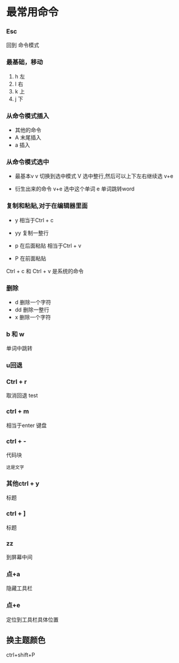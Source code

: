 # 最常用命令
### Esc
回到 命令模式

### 最基础，移动
1. h 左
2. l 右
3. k 上
4. j 下

### 从命令模式插入
- 其他的命令
- A 末尾插入
- a 插入 

### 从命令模式选中
- 最基本v
v 切换到选中模式 V  选中整行,然后可以上下左右继续选 v+e 

- 衍生出来的命令 v+e 选中这个单词
e 单词跳转word

### 复制和粘贴,对于在编辑器里面
- y 相当于Ctrl + c
- yy 复制一整行

- p 在后面粘贴 相当于Ctrl + v 
- P 在前面粘贴

Ctrl + c 和 Ctrl + v 是系统的命令

### 删除
- d 删除一个字符
- dd 删除一整行
- x 删除一个字符

### b 和 w
单词中跳转

### u回退

### Ctrl + r
取消回退
test

### ctrl + m
相当于enter 键盘

### ctrl + -
代码块
```
这是文字
```

### 其他ctrl + y
标题

### ctrl + ]
标题

### zz
到屏幕中间
### 点+a
隐藏工具栏
### 点+e
定位到工具栏具体位置
## 换主题颜色
ctrl+shift+P